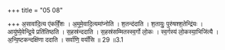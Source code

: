 +++
title = "05 08"

+++
अ॒सावा॑दि॒त्य ए॑कविँ॒शः । अ॒मुमे॒वादि॒त्यमा॑प्नोति । श॒तन्द॑दाति । श॒तायुः॒ पुरु॑षश्श॒तेन्द्रि॑यः । आयु॑ष्ये॒वेन्द्रि॒ये प्रति॑तिष्ठति । स॒हस्र॑न्ददाति । स॒हस्र॑सम्मितस्स्व॒र्गो लो॒कः । स्व॒र्गस्य॑ लो॒कस्या॒भिजि॑त्यै ।  अ॒न्वि॒ष्टकन्दक्षि॑णा ददाति । सर्वा॑णि॒ वयाँ॑सि ॥ 29 ॥3.1

